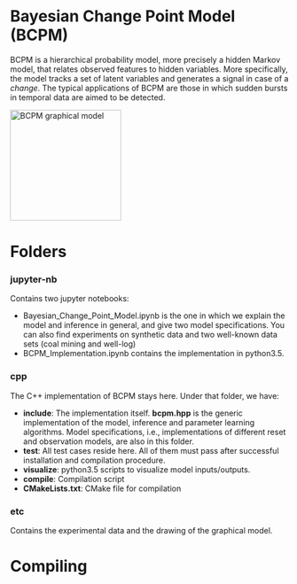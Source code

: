 # Bayesian Change Point Model (BCPM)

BCPM is a hierarchical probability model, more precisely a hidden Markov model, that relates observed features to hidden variables. More specifically, the model tracks a set of latent variables and generates a signal in case of a *change*. The typical applications of BCPM are those in which sudden bursts in temporal data are aimed to be detected.  

<img src="etc/graphical_model.png" alt="BCPM graphical model" style="width: 200px;"/>

# Folders

### **jupyter-nb**
Contains two jupyter notebooks: 
 * Bayesian_Change_Point_Model.ipynb is the one in which we explain the model and inference in general, and give two model specifications. You can also find experiments on synthetic data and two well-known data sets (coal mining and well-log)
 * BCPM_Implementation.ipynb contains the implementation in python3.5.

### **cpp**
The C++ implementation of BCPM stays here. Under that folder, we have:
 * **include**: The implementation itself. **bcpm.hpp** is the generic implementation of the model, inference and parameter learning algorithms. Model specifications, i.e., implementations of different reset and observation models, are also in this folder.
 * **test**: All test cases reside here. All of them must pass after successful installation and compilation procedure.
 * **visualize**: python3.5 scripts to visualize model inputs/outputs. 
 * **compile**: Compilation script
 * **CMakeLists.txt**: CMake file for compilation

### **etc**
Contains the experimental data and the drawing of the graphical model.



# Compiling
